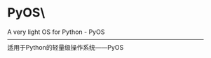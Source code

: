 # PyOS\
A very light OS for Python - PyOS\
————————————————————————————————\
适用于Python的轻量级操作系统——PyOS
